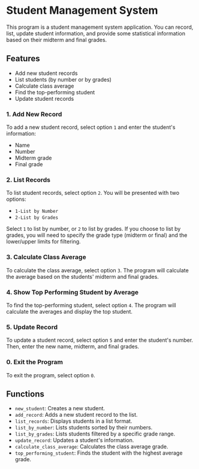 # Student Management System

This program is a student management system application. You can record, list, update student information, and provide some statistical information based on their midterm and final grades.

## Features

- Add new student records
- List students (by number or by grades)
- Calculate class average
- Find the top-performing student
- Update student records


### 1. Add New Record

To add a new student record, select option `1` and enter the student's information:
- Name
- Number
- Midterm grade
- Final grade

### 2. List Records

To list student records, select option `2`. You will be presented with two options:
- `1-List by Number`
- `2-List by Grades`

Select `1` to list by number, or `2` to list by grades. If you choose to list by grades, you will need to specify the grade type (midterm or final) and the lower/upper limits for filtering.

### 3. Calculate Class Average

To calculate the class average, select option `3`. The program will calculate the average based on the students' midterm and final grades.

### 4. Show Top Performing Student by Average

To find the top-performing student, select option `4`. The program will calculate the averages and display the top student.

### 5. Update Record

To update a student record, select option `5` and enter the student's number. Then, enter the new name, midterm, and final grades.

### 0. Exit the Program

To exit the program, select option `0`.

## Functions

- `new_student`: Creates a new student.
- `add_record`: Adds a new student record to the list.
- `list_records`: Displays students in a list format.
- `list_by_number`: Lists students sorted by their numbers.
- `list_by_grades`: Lists students filtered by a specific grade range.
- `update_record`: Updates a student's information.
- `calculate_class_average`: Calculates the class average grade.
- `top_performing_student`: Finds the student with the highest average grade.



